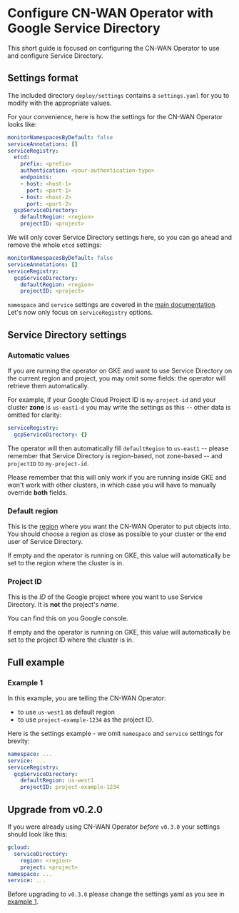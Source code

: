 # Configure CN-WAN Operator with Google Service Directory

This short guide is focused on configuring the CN-WAN Operator to use and configure Service Directory.

## Settings format

The included directory `deploy/settings` contains a `settings.yaml` for you to modify with the appropriate values.

For your convenience, here is how the settings for the CN-WAN Operator looks like:

```yaml
monitorNamespacesByDefault: false
serviceAnnotations: []
serviceRegistry:
  etcd:
    prefix: <prefix>
    authentication: <your-authentication-type>
    endpoints:
    - host: <host-1>
      port: <port-1>
    - host: <host-2>
      port: <port-2>
  gcpServiceDirectory:
    defaultRegion: <region>
    projectID: <project>
```

We will only cover Service Directory settings here, so you can go ahead and remove the whole `etcd` settings:

```yaml
monitorNamespacesByDefault: false
serviceAnnotations: []
serviceRegistry:
  gcpServiceDirectory:
    defaultRegion: <region>
    projectID: <project>
```

`namespace` and `service` settings are covered in the [main documentation](../configuration.md). Let's now only focus on `serviceRegistry` options.

## Service Directory settings

### Automatic values

If you are running the operator on GKE and want to use Service Directory on the current region and project, you may omit some fields: the operator will retrieve them automatically.

For example, if your Google Cloud Project ID is `my-project-id` and your cluster **zone** is `us-east1-d` you may write the settings as this -- other data is omitted for clarity:

```yaml
serviceRegistry:
  gcpServiceDirectory: {}
```

The operator will then automatically fill `defaultRegion` to `us-east1` -- please remember that Service Directory is region-based, not zone-based -- and `projectID` to `my-project-id`.

Please remember that this will only work if you are running inside GKE and won't work with other clusters, in which case you will have to manually override **both** fields.

### Default region

This is the [region](https://cloud.google.com/compute/docs/regions-zones) where you want the CN-WAN Operator to put objects into. You should choose a region as close as possible to your cluster or the end user of Service Directory.

If empty and the operator is running on GKE, this value will automatically be set to the region where the cluster is in.

### Project ID

This is the *ID* of the Google project where you want to use Service Directory. It is **not** the project's *name*.

You can find this on you Google console.

If empty and the operator is running on GKE, this value will automatically be set to the project ID where the cluster is in.

## Full example

### Example 1

In this example, you are telling the CN-WAN Operator:

* to use `us-west1` as default region
* to use `project-example-1234` as the project ID.

Here is the settings example - we omit `namespace` and `service` settings for brevity:

```yaml
namespace: ...
service: ...
serviceRegistry:
  gcpServiceDirectory:
    defaultRegion: us-west1
    projectID: project-example-1234
```

## Upgrade from v0.2.0

If you were already using CN-WAN Operator *before* `v0.3.0` your settings should look like this:

```yaml
gcloud:
  serviceDirectory:
    region: <region>
    project: <project>
namespace: ...
service: ...
```

Before upgrading to `v0.3.0` please change the settings yaml as you see in [example 1](#example-1).
